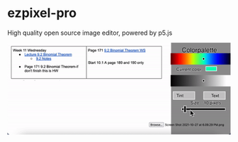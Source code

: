 # ezpixel-pro
High quality open source image editor, powered by p5.js

![](ezgif.com-gif-maker(2).gif)
